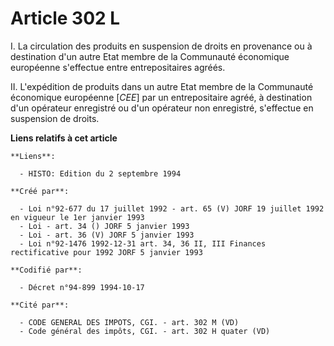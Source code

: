 # Article 302 L

I. La circulation des produits en suspension de droits en provenance ou à destination d'un autre Etat membre de la Communauté
économique européenne s'effectue entre entrepositaires agréés.

II. L'expédition de produits dans un autre Etat membre de la Communauté économique européenne [*CEE*] par un entrepositaire
agréé, à destination d'un opérateur enregistré ou d'un opérateur non enregistré, s'effectue en suspension de droits.

**Liens relatifs à cet article**

	**Liens**:

	  - HISTO: Edition du 2 septembre 1994

	**Créé par**:

	  - Loi n°92-677 du 17 juillet 1992 - art. 65 (V) JORF 19 juillet 1992 en vigueur le 1er janvier 1993
	  - Loi - art. 34 () JORF 5 janvier 1993
	  - Loi - art. 36 (V) JORF 5 janvier 1993
	  - Loi n°92-1476 1992-12-31 art. 34, 36 II, III Finances rectificative pour 1992 JORF 5 janvier 1993

	**Codifié par**:

	  - Décret n°94-899 1994-10-17

	**Cité par**:

	  - CODE GENERAL DES IMPOTS, CGI. - art. 302 M (VD)
	  - Code général des impôts, CGI. - art. 302 H quater (VD)

